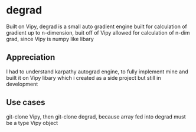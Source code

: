 # degrad
Built on Vipy, degrad is a small auto gradient engine built for calculation of gradient up to n-dimension, buit off of Vipy allowed for calculation of n-dim grad, since Vipy is numpy like libary

## Appreciation
I had to understand karpathy autograd engine, to fully implement mine and  built it on Vipy libary which i created as a side project but still in development

## Use cases
git-clone Vipy, then git-clone degrad, because array fed into degrad must be a type Vipy object
